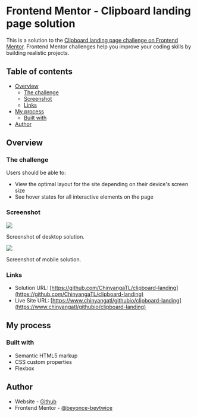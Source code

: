 # Frontend Mentor - Clipboard landing page solution

This is a solution to the [Clipboard landing page challenge on Frontend Mentor](https://www.frontendmentor.io/challenges/clipboard-landing-page-5cc9bccd6c4c91111378ecb9). Frontend Mentor challenges help you improve your coding skills by building realistic projects. 

## Table of contents

- [Overview](#overview)
  - [The challenge](#the-challenge)
  - [Screenshot](#screenshot)
  - [Links](#links)
- [My process](#my-process)
  - [Built with](#built-with)
- [Author](#author)

## Overview

### The challenge

Users should be able to:

- View the optimal layout for the site depending on their device's screen size
- See hover states for all interactive elements on the page

### Screenshot

![](./screenshot.jpg)

Screenshot of desktop solution.

![](./screenshot-mobile.jpg)

Screenshot of mobile solution.

### Links

- Solution URL: [https://github.com/ChinyangaTL/clipboard-landing](https://github.com/ChinyangaTL/clipboard-landing)
- Live Site URL: [https://www.chinyangatl/githubio/clipboard-landing](https://www.chinyangatl/githubio/clipboard-landing)

## My process

### Built with

- Semantic HTML5 markup
- CSS custom properties
- Flexbox

## Author

- Website - [Github](https://github.com/ChinyangaTL)
- Frontend Mentor - [@beyonce-beytwice](https://www.frontendmentor.io/profile/beyonce-beytwice)
